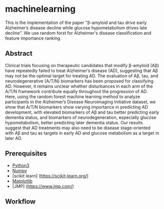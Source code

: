 # machinelearning
This is the implementation of the paper "β-amyloid and tau drive early Alzheimer’s disease decline while glucose hypometabolism drives late decline". We use random forst for Alzheimer's disease classification and feature importance ranking.
## Abstract
Clinical trials focusing on therapeutic candidates that modify β-amyloid (Aβ) have repeatedly failed to treat Alzheimer’s disease (AD), suggesting that Aβ may not be the optimal target for treating AD. The evaluation of Aβ, tau, and neurodegenerative (A/T/N) biomarkers has been proposed for classifying AD. However, it remains unclear whether disturbances in each arm of the A/T/N framework contribute equally throughout the progression of AD. Here, using the random forest machine learning method to analyze participants in the Alzheimer’s Disease Neuroimaging Initiative dataset, we show that A/T/N biomarkers show varying importance in predicting AD development, with elevated biomarkers of Aβ and tau better predicting early dementia status, and biomarkers of neurodegeneration, especially glucose hypometabolism, better predicting later dementia status. Our results suggest that AD treatments may also need to be disease stage-oriented with Aβ and tau as targets in early AD and glucose metabolism as a target in later AD.
## Prerequisites
- [Python3](https://www.python.org/)
- [Numpy](https://numpy.org/)
- [scikit learn] (https://scikit-learn.org/)
- [Matplotlib](https://matplotlib.org/)
- [JMP] (https://www.jmp.com/)
## Workflow
